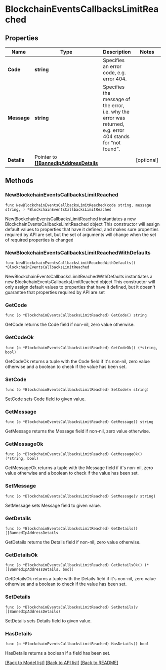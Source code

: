 # BlockchainEventsCallbacksLimitReached

## Properties

Name | Type | Description | Notes
------------ | ------------- | ------------- | -------------
**Code** | **string** | Specifies an error code, e.g. error 404. | 
**Message** | **string** | Specifies the message of the error, i.e. why the error was returned, e.g. error 404 stands for “not found”. | 
**Details** | Pointer to [**[]BannedIpAddressDetails**](BannedIpAddressDetails.md) |  | [optional] 

## Methods

### NewBlockchainEventsCallbacksLimitReached

`func NewBlockchainEventsCallbacksLimitReached(code string, message string, ) *BlockchainEventsCallbacksLimitReached`

NewBlockchainEventsCallbacksLimitReached instantiates a new BlockchainEventsCallbacksLimitReached object
This constructor will assign default values to properties that have it defined,
and makes sure properties required by API are set, but the set of arguments
will change when the set of required properties is changed

### NewBlockchainEventsCallbacksLimitReachedWithDefaults

`func NewBlockchainEventsCallbacksLimitReachedWithDefaults() *BlockchainEventsCallbacksLimitReached`

NewBlockchainEventsCallbacksLimitReachedWithDefaults instantiates a new BlockchainEventsCallbacksLimitReached object
This constructor will only assign default values to properties that have it defined,
but it doesn't guarantee that properties required by API are set

### GetCode

`func (o *BlockchainEventsCallbacksLimitReached) GetCode() string`

GetCode returns the Code field if non-nil, zero value otherwise.

### GetCodeOk

`func (o *BlockchainEventsCallbacksLimitReached) GetCodeOk() (*string, bool)`

GetCodeOk returns a tuple with the Code field if it's non-nil, zero value otherwise
and a boolean to check if the value has been set.

### SetCode

`func (o *BlockchainEventsCallbacksLimitReached) SetCode(v string)`

SetCode sets Code field to given value.


### GetMessage

`func (o *BlockchainEventsCallbacksLimitReached) GetMessage() string`

GetMessage returns the Message field if non-nil, zero value otherwise.

### GetMessageOk

`func (o *BlockchainEventsCallbacksLimitReached) GetMessageOk() (*string, bool)`

GetMessageOk returns a tuple with the Message field if it's non-nil, zero value otherwise
and a boolean to check if the value has been set.

### SetMessage

`func (o *BlockchainEventsCallbacksLimitReached) SetMessage(v string)`

SetMessage sets Message field to given value.


### GetDetails

`func (o *BlockchainEventsCallbacksLimitReached) GetDetails() []BannedIpAddressDetails`

GetDetails returns the Details field if non-nil, zero value otherwise.

### GetDetailsOk

`func (o *BlockchainEventsCallbacksLimitReached) GetDetailsOk() (*[]BannedIpAddressDetails, bool)`

GetDetailsOk returns a tuple with the Details field if it's non-nil, zero value otherwise
and a boolean to check if the value has been set.

### SetDetails

`func (o *BlockchainEventsCallbacksLimitReached) SetDetails(v []BannedIpAddressDetails)`

SetDetails sets Details field to given value.

### HasDetails

`func (o *BlockchainEventsCallbacksLimitReached) HasDetails() bool`

HasDetails returns a boolean if a field has been set.


[[Back to Model list]](../README.md#documentation-for-models) [[Back to API list]](../README.md#documentation-for-api-endpoints) [[Back to README]](../README.md)


